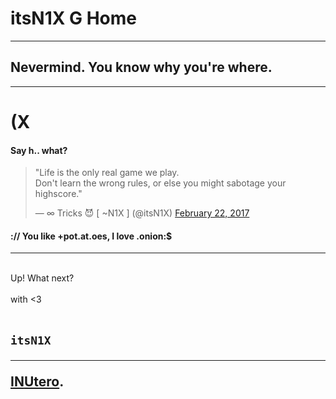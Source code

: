 # itsN1X G Home

---

## Nevermind. You know why you're where.

---

# (X



#### Say h.. what? 

<html>
<blockquote class="twitter-tweet" data-dnt="true" data-theme="dark" data-link-color="#E95F28"><p lang="en" dir="ltr">&quot;Life is the only real game we play.<br>Don&#39;t learn the wrong rules, or else you might sabotage your highscore.&quot;</p>&mdash; ∞ Tricks 😈 [ ~N1X ] (@itsN1X) <a href="https://twitter.com/itsN1X/status/834281719545069569">February 22, 2017</a></blockquote>
<script async src="//platform.twitter.com/widgets.js" charset="utf-8"></script>
<h4>:// You like +pot.at.oes, I love .onion:$</h4><hr><div class="fullscreen-overlay"></div>

<br>Up! What next?  
<br>with <3  
<br><h2>
<code>itsN1X</code><br><hr>
<a href="http://linkedin.com/in/itsN1X">IN</a><a href="https://N1X.site/">Utero</a>.</h2> 
</html>
